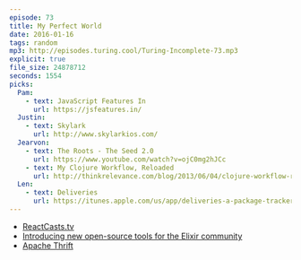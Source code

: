 ```yaml
---
episode: 73
title: My Perfect World
date: 2016-01-16
tags: random
mp3: http://episodes.turing.cool/Turing-Incomplete-73.mp3
explicit: true
file_size: 24878712
seconds: 1554
picks:
  Pam:
    - text: JavaScript Features In
      url: https://jsfeatures.in/
  Justin:
    - text: Skylark
      url: http://www.skylarkios.com/
  Jearvon:
    - text: The Roots - The Seed 2.0
      url: https://www.youtube.com/watch?v=ojC0mg2hJCc
    - text: My Clojure Workflow, Reloaded
      url: http://thinkrelevance.com/blog/2013/06/04/clojure-workflow-reloaded
  Len:
    - text: Deliveries 
      url: https://itunes.apple.com/us/app/deliveries-a-package-tracker/id290986013?mt=8
---
```


* [ReactCasts.tv](https://reactcasts.tv/)
* [Introducing new open-source tools for the Elixir community](https://engineering.pinterest.com/blog/introducing-new-open-source-tools-elixir-community)
* [Apache Thrift](https://thrift.apache.org/)
